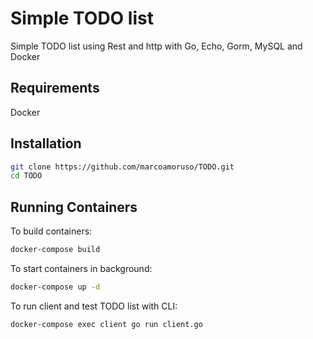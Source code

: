 # Simple TODO list

Simple TODO list using Rest and http with Go, Echo, Gorm, MySQL and Docker

## Requirements

Docker

## Installation


```bash
git clone https://github.com/marcoamoruso/TODO.git
cd TODO
```

## Running Containers

To build containers:
```bash
docker-compose build
```
To start containers in background:
```bash
docker-compose up -d
```
To run client and test TODO list with CLI:
```bash
docker-compose exec client go run client.go
```
